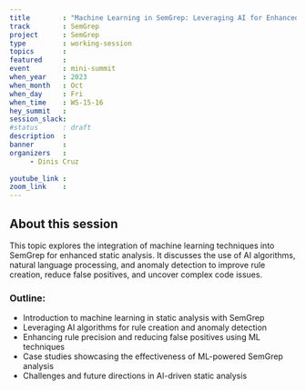 ```yaml
---
title        : "Machine Learning in SemGrep: Leveraging AI for Enhanced Static Analysis(Panel)"
track        : SemGrep
project      : SemGrep
type         : working-session
topics       :
featured     :
event        : mini-summit
when_year    : 2023
when_month   : Oct
when_day     : Fri
when_time    : WS-15-16
hey_summit   : 
session_slack:
#status      : draft
description  :
banner       : 
organizers   :
     - Dinis Cruz
     
youtube_link : 
zoom_link    : 
---
```


## About this session
This topic explores the integration of machine learning techniques into SemGrep for enhanced static analysis. It discusses the use of AI algorithms, natural language processing, and anomaly detection to improve rule creation, reduce false positives, and uncover complex code issues.

### Outline:
- Introduction to machine learning in static analysis with SemGrep
- Leveraging AI algorithms for rule creation and anomaly detection
- Enhancing rule precision and reducing false positives using ML techniques
- Case studies showcasing the effectiveness of ML-powered SemGrep analysis
- Challenges and future directions in AI-driven static analysis

